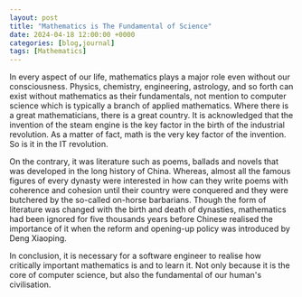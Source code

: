 ```yaml
---
layout: post
title: "Mathematics is The Fundamental of Science"
date: 2024-04-18 12:00:00 +0000
categories: [blog,journal]
tags: [Mathematics]
---
```


In every aspect of our life, mathematics plays a major role even without our consciousness. Physics, chemistry, engineering, astrology, and so forth can exist without mathematics as their fundamentals, not mention to computer science which is typically a branch of applied mathematics.  Where there is a great mathematicians, there is a great country. It is acknowledged that the invention of the steam engine is the key factor in the birth of the industrial revolution. As a matter of fact, math is the very key factor of the invention. So is it in the IT revolution. 

On the contrary, it was literature such as poems, ballads and novels  that was developed in the long history of China. Whereas, almost all the famous figures of every dynasty were interested in how can they write poems with coherence and cohesion until their country were conquered and they were butchered by the so-called on-horse barbarians. Though the form of literature was changed with the birth and death of dynasties, mathematics had been ignored for five thousands years before Chinese realised the importance of it when the reform and opening-up policy was introduced by Deng Xiaoping. 

In conclusion, it is necessary for a software engineer to realise how critically important mathematics is and to learn it. Not only because it is the core of computer science, but also the fundamental of our human's civilisation.

